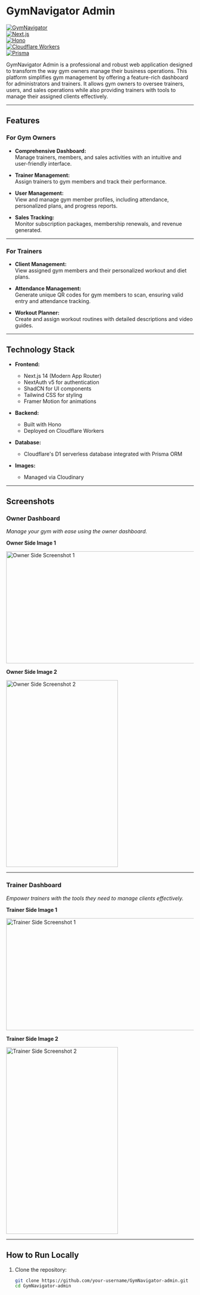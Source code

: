 # GymNavigator Admin  

[![GymNavigator](https://img.shields.io/badge/version-1.0.0-brightgreen)]()  
[![Next.js](https://img.shields.io/badge/Framework-Next.js-000?logo=nextdotjs)](https://nextjs.org/)  
[![Hono](https://img.shields.io/badge/Backend-Hono-yellow)](https://hono.dev/)  
[![Cloudflare Workers](https://img.shields.io/badge/Deployment-Cloudflare%20Workers-orange)](https://workers.cloudflare.com/)  
[![Prisma](https://img.shields.io/badge/Database-Prisma-blue)](https://www.prisma.io/)  

GymNavigator Admin is a professional and robust web application designed to transform the way gym owners manage their business operations. This platform simplifies gym management by offering a feature-rich dashboard for administrators and trainers. It allows gym owners to oversee trainers, users, and sales operations while also providing trainers with tools to manage their assigned clients effectively.  

---

## **Features**  

### **For Gym Owners**  
- **Comprehensive Dashboard:**  
  Manage trainers, members, and sales activities with an intuitive and user-friendly interface.  

- **Trainer Management:**  
  Assign trainers to gym members and track their performance.  

- **User Management:**  
  View and manage gym member profiles, including attendance, personalized plans, and progress reports.  

- **Sales Tracking:**  
  Monitor subscription packages, membership renewals, and revenue generated.  

---

### **For Trainers**  
- **Client Management:**  
  View assigned gym members and their personalized workout and diet plans.  

- **Attendance Management:**  
  Generate unique QR codes for gym members to scan, ensuring valid entry and attendance tracking.  

- **Workout Planner:**  
  Create and assign workout routines with detailed descriptions and video guides.  

---

## **Technology Stack**  

- **Frontend:**  
  - Next.js 14 (Modern App Router)  
  - NextAuth v5 for authentication  
  - ShadCN for UI components  
  - Tailwind CSS for styling  
  - Framer Motion for animations  

- **Backend:**  
  - Built with Hono  
  - Deployed on Cloudflare Workers  

- **Database:**  
  - Cloudflare's D1 serverless database integrated with Prisma ORM  

- **Images:**  
  - Managed via Cloudinary  

---

## **Screenshots**  

### **Owner Dashboard**  
_Manage your gym with ease using the owner dashboard._  

**Owner Side Image 1**  
<div>
     <img src="/app/assests/owner-1.png" alt="Owner Side Screenshot 1" width="600" height="300" style="object-fit: cover;"/>
</div>

**Owner Side Image 2**  
<div>
    <img src="/app/assests/owner-2.png" alt="Owner Side Screenshot 2" width="300" height="500" style="object-fit: cover;"/>
</div>

---

### **Trainer Dashboard**  
_Empower trainers with the tools they need to manage clients effectively._  

**Trainer Side Image 1**  
<div>
    <img src="/app/assests/trainer-1.png" alt="Trainer Side Screenshot 1" width="600" height="300" style="object-fit: cover;"/>
</div>

**Trainer Side Image 2**  
<div>
    <img src="/app/assests/trainer-2.png" alt="Trainer Side Screenshot 2" width="300" height="500" style="object-fit: cover;"/>
</div>

---

## **How to Run Locally**  

1. Clone the repository:  
   ```bash
   git clone https://github.com/your-username/GymNavigator-admin.git
   cd GymNavigator-admin
